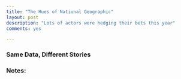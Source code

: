 ```yaml
---
title: "The Hues of National Geographic"
layout: post
description: "Lots of actors were hedging their bets this year"
comments: yes

---
```

<html>
<style>
@font-face {
  font-family: 'simplifica';
  src: url('/res/blog_14/simplifica.ttf') format('truetype');
  font-weight: 900;
  font-style: normal;
}


  h1,h2,h3,h4,h5,h6,pre, code, tt {
    font-family: 'simplifica',serif;
    font-weight: Black;
    color: white;
    background-color: teal;
  }
  <!-- header{
    background-color: #d3d3d3;
  } -->

</style>
</html>

### Same Data, Different Stories




### Notes:
